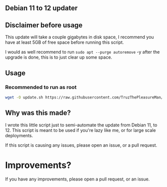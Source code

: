 ## Debian 11 to 12 updater

## Disclaimer before usage

This update will take a couple gigabytes in disk space, I recommend you have at least 5GB of free space before running this script.

I would as well recommend to run `sudo apt --purge autoremove` -y after the upgrade is done, this is to just clear up some space.

## Usage

### Recommended to run as root

```bash
wget -O update.sh https://raw.githubusercontent.com/TruzThePleasureMan/Debian-11-to-12-updater/main/update.sh && chmod +x update.sh && ./update.sh
```

## Why was this made?

I wrote this little script just to semi-automate the update from Debian 11, to 12. This script is meant to be used if you're lazy like me, or for large scale deployments.

If this script is causing any issues, please open an issue, or a pull request.

# Improvements?

If you have any improvements, please open a pull request, or an issue.
